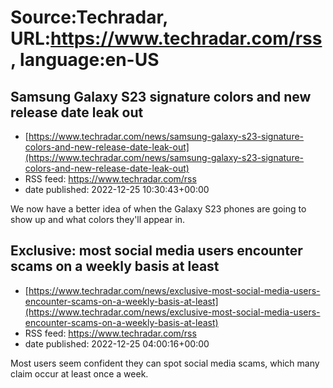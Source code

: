 # Source:Techradar, URL:https://www.techradar.com/rss, language:en-US

## Samsung Galaxy S23 signature colors and new release date leak out
 - [https://www.techradar.com/news/samsung-galaxy-s23-signature-colors-and-new-release-date-leak-out](https://www.techradar.com/news/samsung-galaxy-s23-signature-colors-and-new-release-date-leak-out)
 - RSS feed: https://www.techradar.com/rss
 - date published: 2022-12-25 10:30:43+00:00

We now have a better idea of when the Galaxy S23 phones are going to show up and what colors they'll appear in.

## Exclusive: most social media users encounter scams on a weekly basis at least
 - [https://www.techradar.com/news/exclusive-most-social-media-users-encounter-scams-on-a-weekly-basis-at-least](https://www.techradar.com/news/exclusive-most-social-media-users-encounter-scams-on-a-weekly-basis-at-least)
 - RSS feed: https://www.techradar.com/rss
 - date published: 2022-12-25 04:00:16+00:00

Most users seem confident they can spot social media scams, which many claim occur at least once a week.


